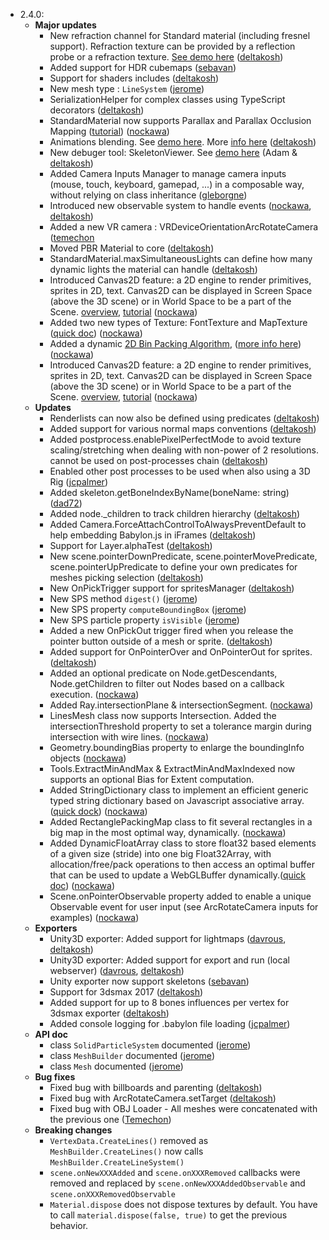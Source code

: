 - 2.4.0:
  - **Major updates**    
    - New refraction channel for Standard material (including fresnel support). Refraction texture can be provided by a reflection probe or a refraction texture. [See demo here](http://www.babylonjs.com/Demos/refraction/) ([deltakosh](https://github.com/deltakosh))
    - Added support for HDR cubemaps ([sebavan](https://github.com/sebavan))
    - Support for shaders includes ([deltakosh](https://github.com/deltakosh))
    - New mesh type : `LineSystem` ([jerome](https://github.com/jbousquie))
    - SerializationHelper for complex classes using TypeScript decorators ([deltakosh](https://github.com/deltakosh))
    - StandardMaterial now supports Parallax and Parallax Occlusion Mapping ([tutorial](http://doc.babylonjs.com/tutorials/Using_parallax_mapping)) ([nockawa](https://github.com/nockawa))
    - Animations blending. See [demo here](http://www.babylonjs-playground.com/#2BLI9T#3). More [info here](http://doc.babylonjs.com/tutorials/Animations#animation-blending) ([deltakosh](https://github.com/deltakosh))
    - New debuger tool: SkeletonViewer. See [demo here](http://www.babylonjs-playground.com/#1BZJVJ#8) (Adam & [deltakosh](https://github.com/deltakosh))
    - Added Camera Inputs Manager to manage camera inputs (mouse, touch, keyboard, gamepad, ...) in a composable way, without relying on class inheritance ([gleborgne](https://github.com/gleborgne))
    - Introduced new observable system to handle events ([nockawa](https://github.com/nockawa), [deltakosh](https://github.com/deltakosh))
    - Added a new VR camera : VRDeviceOrientationArcRotateCamera ([temechon](https://github.com/Temechon)
    - Moved PBR Material to core ([deltakosh](https://github.com/deltakosh))
    - StandardMaterial.maxSimultaneousLights can define how many dynamic lights the material can handle ([deltakosh](https://github.com/deltakosh))
    - Introduced Canvas2D feature: a 2D engine to render primitives, sprites in 2D, text. Canvas2D can be displayed in Screen Space (above the 3D scene) or in World Space to be a part of the Scene. [overview](http://doc.babylonjs.com/overviews/Using_The_Canvas2D), [tutorial](http://doc.babylonjs.com/tutorials/Using_the_Canvas2D) ([nockawa](https://github.com/nockawa))
    - Added two new types of Texture: FontTexture and MapTexture ([quick doc](http://www.html5gamedevs.com/topic/22565-two-new-texture-types-fonttexture-and-maptexture/)) ([nockawa](https://github.com/nockawa))
    - Added a dynamic [2D Bin Packing Algorithm](http://stackoverflow.com/questions/8762569/how-is-2d-bin-packing-achieved-programmatically), ([more info here](http://www.html5gamedevs.com/topic/22565-two-new-texture-types-fonttexture-and-maptexture/)) ([nockawa](https://github.com/nockawa))
    - Introduced Canvas2D feature: a 2D engine to render primitives, sprites in 2D, text. Canvas2D can be displayed in Screen Space (above the 3D scene) or in World Space to be a part of the Scene. [overview](http://doc.babylonjs.com/overviews/Using_The_Canvas2D), [tutorial](http://doc.babylonjs.com/tutorials/Using_the_Canvas2D) ([nockawa](https://github.com/nockawa))	
  - **Updates**
    - Renderlists can now also be defined using predicates ([deltakosh](https://github.com/deltakosh))
    - Added support for various normal maps conventions ([deltakosh](https://github.com/deltakosh))
    - Added postprocess.enablePixelPerfectMode to avoid texture scaling/stretching when dealing with non-power of 2 resolutions. cannot be used on post-processes chain ([deltakosh](https://github.com/deltakosh))
    - Enabled other post processes to be used when also using a 3D Rig ([jcpalmer](https://github.com/Palmer-JC))
    - Added skeleton.getBoneIndexByName(boneName: string) ([dad72](https://github.com/dad72))
    - Added node._children to track children hierarchy ([deltakosh](https://github.com/deltakosh))
    - Added Camera.ForceAttachControlToAlwaysPreventDefault to help embedding Babylon.js in iFrames ([deltakosh](https://github.com/deltakosh))
    - Support for Layer.alphaTest ([deltakosh](https://github.com/deltakosh))
    - New scene.pointerDownPredicate, scene.pointerMovePredicate, scene.pointerUpPredicate to define your own predicates for meshes picking selection ([deltakosh](https://github.com/deltakosh))
    - New OnPickTrigger support for spritesManager ([deltakosh](https://github.com/deltakosh))
    - New SPS method `digest()` ([jerome](https://github.com/jbousquie))    
    - New SPS property `computeBoundingBox` ([jerome](https://github.com/jbousquie))  
    - New SPS particle property `isVisible` ([jerome](https://github.com/jbousquie)) 
    - Added a new OnPickOut trigger fired when you release the pointer button outside of a mesh or sprite. ([deltakosh](https://github.com/deltakosh))
    - Added support for OnPointerOver and OnPointerOut for sprites. ([deltakosh](https://github.com/deltakosh))
    - Added an optional predicate on Node.getDescendants, Node.getChildren to filter out Nodes based on a callback execution. ([nockawa](https://github.com/nockawa))
    - Added Ray.intersectionPlane & intersectionSegment. ([nockawa](https://github.com/nockawa))
    - LinesMesh class now supports Intersection. Added the intersectionThreshold property to set a tolerance margin during intersection with wire lines. ([nockawa](https://github.com/nockawa))
    - Geometry.boundingBias property to enlarge the boundingInfo objects ([nockawa](https://github.com/nockawa))
    - Tools.ExtractMinAndMax & ExtractMinAndMaxIndexed now supports an optional Bias for Extent computation.
    - Added StringDictionary<T> class to implement an efficient generic typed string dictionary based on Javascript associative array. ([quick dock](http://www.html5gamedevs.com/topic/22566-be-efficient-my-friend-use-stringdictionary/)) ([nockawa](https://github.com/nockawa))
    - Added RectanglePackingMap class to fit several rectangles in a big map in the most optimal way, dynamically. ([nockawa](https://github.com/nockawa))
    - Added DynamicFloatArray class to store float32 based elements of a given size (stride) into one big Float32Array, with allocation/free/pack operations to then access an optimal buffer that can be used to update a WebGLBuffer dynamically.([quick doc](http://www.html5gamedevs.com/topic/22567-dynamicfloatarray-to-the-rescue-for-efficient-instanced-array/)) ([nockawa](https://github.com/nockawa))
    - Scene.onPointerObservable property added to enable a unique Observable event for user input (see ArcRotateCamera inputs for examples) ([nockawa](https://github.com/nockawa))
  - **Exporters**
    - Unity3D exporter: Added support for lightmaps ([davrous](https://github.com/davrous), [deltakosh](https://github.com/deltakosh))
    - Unity3D exporter: Added support for export and run (local webserver) ([davrous](https://github.com/davrous), [deltakosh](https://github.com/deltakosh))
    - Unity exporter now support skeletons ([sebavan](https://github.com/sebavan))
    - Support for 3dsmax 2017 ([deltakosh](https://github.com/deltakosh))
    - Added support for up to 8 bones influences per vertex for 3dsmax exporter ([deltakosh](https://github.com/deltakosh))
    - Added console logging for .babylon file loading ([jcpalmer](https://github.com/Palmer-JC))
  - **API doc**
    - class `SolidParticleSystem` documented ([jerome](https://github.com/jbousquie))
    - class `MeshBuilder` documented ([jerome](https://github.com/jbousquie))
    - class `Mesh` documented ([jerome](https://github.com/jbousquie))
  - **Bug fixes**
    - Fixed bug with billboards and parenting ([deltakosh](https://github.com/deltakosh))
    - Fixed bug with ArcRotateCamera.setTarget ([deltakosh](https://github.com/deltakosh))
    - Fixed bug with OBJ Loader - All meshes were concatenated with the previous one ([Temechon](https://github.com/Temechon))
  - **Breaking changes**
    - `VertexData.CreateLines()` removed as `MeshBuilder.CreateLines()` now calls `MeshBuilder.CreateLineSystem()`
    - `scene.onNewXXXAdded` and `scene.onXXXRemoved` callbacks were removed and replaced by `scene.onNewXXXAddedObservable` and `scene.onXXXRemovedObservable`
    - `Material.dispose` does not dispose textures by default. You have to call `material.dispose(false, true)` to get the previous behavior.
